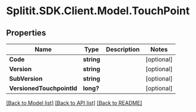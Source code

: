 # Splitit.SDK.Client.Model.TouchPoint
## Properties

Name | Type | Description | Notes
------------ | ------------- | ------------- | -------------
**Code** | **string** |  | [optional] 
**Version** | **string** |  | [optional] 
**SubVersion** | **string** |  | [optional] 
**VersionedTouchpointId** | **long?** |  | [optional] 

[[Back to Model list]](../README.md#documentation-for-models) [[Back to API list]](../README.md#documentation-for-api-endpoints) [[Back to README]](../README.md)

